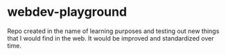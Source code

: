 # webdev-playground
Repo created in the name of learning purposes and testing out new things that I would find in the web. It would be improved and standardized over time.

